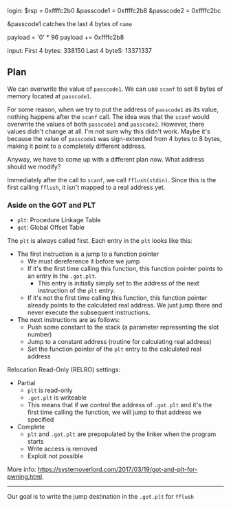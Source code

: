 login:
  $rsp = 0xffffc2b0
  &passcode1 = 0xffffc2b8
  &passcode2 = 0xffffc2bc

&passcode1 catches the last 4 bytes of `name`

payload = '0' * 96
payload += 0xffffc2b8

input:
  First 4 bytes: 338150
  Last 4 byteS: 13371337

## Plan

We can overwrite the value of `passcode1`.
We can use `scanf` to set 8 bytes of memory located at `passcode1`.

For some reason, when we try to put the address of `passcode1` as its value,
nothing happens after the `scanf` call. The idea was that the `scanf` would
overwrite the values of both `passcode1` and `passcode2`. However, there values
didn't change at all. I'm not sure why this didn't work. Maybe it's because the
value of `passcode1` was sign-extended from 4 bytes to 8 bytes, making it point
to a completely different address.

Anyway, we have to come up with a different plan now. What address should we
modify?

Immediately after the call to `scanf`, we call `fflush(stdin)`. Since this is
the first calling `fflush`, it isn't mapped to a real address yet.

### Aside on the GOT and PLT

- `plt`: Procedure Linkage Table
- `got`: Global Offset Table

The `plt` is always called first. Each entry in the `plt` looks like this:
- The first instruction is a jump to a function pointer
  - We must dereference it before we jump
  - If it's the first time calling this function, this function pointer points
    to an entry in the `.got.plt`.
      - This entry is initially simply set to the address of the next
        instruction of the `plt` entry.
  - If it's not the first time calling this function, this function pointer
    already points to the calculated real address. We just jump there and never
    execute the subsequent instructions.
- The next instructions are as follows:
  - Push some constant to the stack (a parameter representing the slot number)
  - Jump to a constant address (routine for calculating real address)
  - Set the function pointer of the `plt` entry to the calculated real address

Relocation Read-Only (RELRO) settings:
- Partial
  - `plt` is read-only
  - `.got.plt` is writeable
  - This means that if we control the address of `.got.plt` and it's the first
    time calling the function, we will jump to that address we specified
- Complete
  - `plt` and `.got.plt` are prepopulated by the linker when the program starts
  - Write access is removed
  - Exploit not possible

More info: https://systemoverlord.com/2017/03/19/got-and-plt-for-pwning.html.

---

Our goal is to write the jump destination in the `.got.plt` for `fflush`
